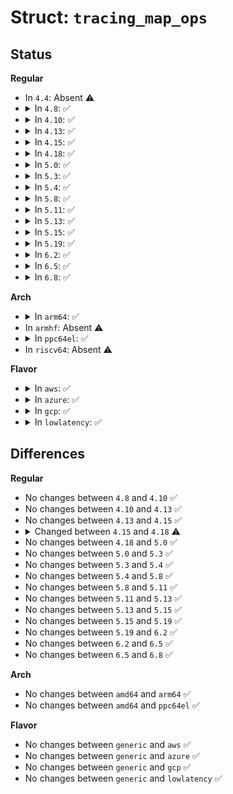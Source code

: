 # Struct: <code>tracing_map_ops</code>

## Status
<b>Regular</b>
<ul>
<li>
In <code>4.4</code>: Absent ⚠️
</li>
<li>
<details>
<summary>In <code>4.8</code>: ✅</summary>

```c
struct tracing_map_ops {
    int (*elt_alloc)(struct tracing_map_elt *);
    void (*elt_copy)(struct tracing_map_elt *, struct tracing_map_elt *);
    void (*elt_free)(struct tracing_map_elt *);
    void (*elt_clear)(struct tracing_map_elt *);
    void (*elt_init)(struct tracing_map_elt *);
};
```
</details>
</li>
<li>
<details>
<summary>In <code>4.10</code>: ✅</summary>

```c
struct tracing_map_ops {
    int (*elt_alloc)(struct tracing_map_elt *);
    void (*elt_copy)(struct tracing_map_elt *, struct tracing_map_elt *);
    void (*elt_free)(struct tracing_map_elt *);
    void (*elt_clear)(struct tracing_map_elt *);
    void (*elt_init)(struct tracing_map_elt *);
};
```
</details>
</li>
<li>
<details>
<summary>In <code>4.13</code>: ✅</summary>

```c
struct tracing_map_ops {
    int (*elt_alloc)(struct tracing_map_elt *);
    void (*elt_copy)(struct tracing_map_elt *, struct tracing_map_elt *);
    void (*elt_free)(struct tracing_map_elt *);
    void (*elt_clear)(struct tracing_map_elt *);
    void (*elt_init)(struct tracing_map_elt *);
};
```
</details>
</li>
<li>
<details>
<summary>In <code>4.15</code>: ✅</summary>

```c
struct tracing_map_ops {
    int (*elt_alloc)(struct tracing_map_elt *);
    void (*elt_copy)(struct tracing_map_elt *, struct tracing_map_elt *);
    void (*elt_free)(struct tracing_map_elt *);
    void (*elt_clear)(struct tracing_map_elt *);
    void (*elt_init)(struct tracing_map_elt *);
};
```
</details>
</li>
<li>
<details>
<summary>In <code>4.18</code>: ✅</summary>

```c
struct tracing_map_ops {
    int (*elt_alloc)(struct tracing_map_elt *);
    void (*elt_free)(struct tracing_map_elt *);
    void (*elt_clear)(struct tracing_map_elt *);
    void (*elt_init)(struct tracing_map_elt *);
};
```
</details>
</li>
<li>
<details>
<summary>In <code>5.0</code>: ✅</summary>

```c
struct tracing_map_ops {
    int (*elt_alloc)(struct tracing_map_elt *);
    void (*elt_free)(struct tracing_map_elt *);
    void (*elt_clear)(struct tracing_map_elt *);
    void (*elt_init)(struct tracing_map_elt *);
};
```
</details>
</li>
<li>
<details>
<summary>In <code>5.3</code>: ✅</summary>

```c
struct tracing_map_ops {
    int (*elt_alloc)(struct tracing_map_elt *);
    void (*elt_free)(struct tracing_map_elt *);
    void (*elt_clear)(struct tracing_map_elt *);
    void (*elt_init)(struct tracing_map_elt *);
};
```
</details>
</li>
<li>
<details>
<summary>In <code>5.4</code>: ✅</summary>

```c
struct tracing_map_ops {
    int (*elt_alloc)(struct tracing_map_elt *);
    void (*elt_free)(struct tracing_map_elt *);
    void (*elt_clear)(struct tracing_map_elt *);
    void (*elt_init)(struct tracing_map_elt *);
};
```
</details>
</li>
<li>
<details>
<summary>In <code>5.8</code>: ✅</summary>

```c
struct tracing_map_ops {
    int (*elt_alloc)(struct tracing_map_elt *);
    void (*elt_free)(struct tracing_map_elt *);
    void (*elt_clear)(struct tracing_map_elt *);
    void (*elt_init)(struct tracing_map_elt *);
};
```
</details>
</li>
<li>
<details>
<summary>In <code>5.11</code>: ✅</summary>

```c
struct tracing_map_ops {
    int (*elt_alloc)(struct tracing_map_elt *);
    void (*elt_free)(struct tracing_map_elt *);
    void (*elt_clear)(struct tracing_map_elt *);
    void (*elt_init)(struct tracing_map_elt *);
};
```
</details>
</li>
<li>
<details>
<summary>In <code>5.13</code>: ✅</summary>

```c
struct tracing_map_ops {
    int (*elt_alloc)(struct tracing_map_elt *);
    void (*elt_free)(struct tracing_map_elt *);
    void (*elt_clear)(struct tracing_map_elt *);
    void (*elt_init)(struct tracing_map_elt *);
};
```
</details>
</li>
<li>
<details>
<summary>In <code>5.15</code>: ✅</summary>

```c
struct tracing_map_ops {
    int (*elt_alloc)(struct tracing_map_elt *);
    void (*elt_free)(struct tracing_map_elt *);
    void (*elt_clear)(struct tracing_map_elt *);
    void (*elt_init)(struct tracing_map_elt *);
};
```
</details>
</li>
<li>
<details>
<summary>In <code>5.19</code>: ✅</summary>

```c
struct tracing_map_ops {
    int (*elt_alloc)(struct tracing_map_elt *);
    void (*elt_free)(struct tracing_map_elt *);
    void (*elt_clear)(struct tracing_map_elt *);
    void (*elt_init)(struct tracing_map_elt *);
};
```
</details>
</li>
<li>
<details>
<summary>In <code>6.2</code>: ✅</summary>

```c
struct tracing_map_ops {
    int (*elt_alloc)(struct tracing_map_elt *);
    void (*elt_free)(struct tracing_map_elt *);
    void (*elt_clear)(struct tracing_map_elt *);
    void (*elt_init)(struct tracing_map_elt *);
};
```
</details>
</li>
<li>
<details>
<summary>In <code>6.5</code>: ✅</summary>

```c
struct tracing_map_ops {
    int (*elt_alloc)(struct tracing_map_elt *);
    void (*elt_free)(struct tracing_map_elt *);
    void (*elt_clear)(struct tracing_map_elt *);
    void (*elt_init)(struct tracing_map_elt *);
};
```
</details>
</li>
<li>
<details>
<summary>In <code>6.8</code>: ✅</summary>

```c
struct tracing_map_ops {
    int (*elt_alloc)(struct tracing_map_elt *);
    void (*elt_free)(struct tracing_map_elt *);
    void (*elt_clear)(struct tracing_map_elt *);
    void (*elt_init)(struct tracing_map_elt *);
};
```
</details>
</li>
</ul>
<b>Arch</b>
<ul>
<li>
<details>
<summary>In <code>arm64</code>: ✅</summary>

```c
struct tracing_map_ops {
    int (*elt_alloc)(struct tracing_map_elt *);
    void (*elt_free)(struct tracing_map_elt *);
    void (*elt_clear)(struct tracing_map_elt *);
    void (*elt_init)(struct tracing_map_elt *);
};
```
</details>
</li>
<li>
In <code>armhf</code>: Absent ⚠️
</li>
<li>
<details>
<summary>In <code>ppc64el</code>: ✅</summary>

```c
struct tracing_map_ops {
    int (*elt_alloc)(struct tracing_map_elt *);
    void (*elt_free)(struct tracing_map_elt *);
    void (*elt_clear)(struct tracing_map_elt *);
    void (*elt_init)(struct tracing_map_elt *);
};
```
</details>
</li>
<li>
In <code>riscv64</code>: Absent ⚠️
</li>
</ul>
<b>Flavor</b>
<ul>
<li>
<details>
<summary>In <code>aws</code>: ✅</summary>

```c
struct tracing_map_ops {
    int (*elt_alloc)(struct tracing_map_elt *);
    void (*elt_free)(struct tracing_map_elt *);
    void (*elt_clear)(struct tracing_map_elt *);
    void (*elt_init)(struct tracing_map_elt *);
};
```
</details>
</li>
<li>
<details>
<summary>In <code>azure</code>: ✅</summary>

```c
struct tracing_map_ops {
    int (*elt_alloc)(struct tracing_map_elt *);
    void (*elt_free)(struct tracing_map_elt *);
    void (*elt_clear)(struct tracing_map_elt *);
    void (*elt_init)(struct tracing_map_elt *);
};
```
</details>
</li>
<li>
<details>
<summary>In <code>gcp</code>: ✅</summary>

```c
struct tracing_map_ops {
    int (*elt_alloc)(struct tracing_map_elt *);
    void (*elt_free)(struct tracing_map_elt *);
    void (*elt_clear)(struct tracing_map_elt *);
    void (*elt_init)(struct tracing_map_elt *);
};
```
</details>
</li>
<li>
<details>
<summary>In <code>lowlatency</code>: ✅</summary>

```c
struct tracing_map_ops {
    int (*elt_alloc)(struct tracing_map_elt *);
    void (*elt_free)(struct tracing_map_elt *);
    void (*elt_clear)(struct tracing_map_elt *);
    void (*elt_init)(struct tracing_map_elt *);
};
```
</details>
</li>
</ul>

## Differences
<b>Regular</b>
<ul>
<li>
No changes between <code>4.8</code> and <code>4.10</code> ✅
</li>
<li>
No changes between <code>4.10</code> and <code>4.13</code> ✅
</li>
<li>
No changes between <code>4.13</code> and <code>4.15</code> ✅
</li>
<li>
<details>
<summary>Changed between <code>4.15</code> and <code>4.18</code> ⚠️</summary>
<ul>
<li>
<b>Field removed. </b>
<code>void (*elt_copy)(struct tracing_map_elt *, struct tracing_map_elt *)</code>
</li>
</ul>
</details>
</li>
<li>
No changes between <code>4.18</code> and <code>5.0</code> ✅
</li>
<li>
No changes between <code>5.0</code> and <code>5.3</code> ✅
</li>
<li>
No changes between <code>5.3</code> and <code>5.4</code> ✅
</li>
<li>
No changes between <code>5.4</code> and <code>5.8</code> ✅
</li>
<li>
No changes between <code>5.8</code> and <code>5.11</code> ✅
</li>
<li>
No changes between <code>5.11</code> and <code>5.13</code> ✅
</li>
<li>
No changes between <code>5.13</code> and <code>5.15</code> ✅
</li>
<li>
No changes between <code>5.15</code> and <code>5.19</code> ✅
</li>
<li>
No changes between <code>5.19</code> and <code>6.2</code> ✅
</li>
<li>
No changes between <code>6.2</code> and <code>6.5</code> ✅
</li>
<li>
No changes between <code>6.5</code> and <code>6.8</code> ✅
</li>
</ul>
<b>Arch</b>
<ul>
<li>
No changes between <code>amd64</code> and <code>arm64</code> ✅
</li>
<li>
No changes between <code>amd64</code> and <code>ppc64el</code> ✅
</li>
</ul>
<b>Flavor</b>
<ul>
<li>
No changes between <code>generic</code> and <code>aws</code> ✅
</li>
<li>
No changes between <code>generic</code> and <code>azure</code> ✅
</li>
<li>
No changes between <code>generic</code> and <code>gcp</code> ✅
</li>
<li>
No changes between <code>generic</code> and <code>lowlatency</code> ✅
</li>
</ul>
